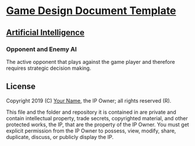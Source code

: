 # [Game Design Document Template](../readme.md)

## [Artificial Intelligence](./readme.md)

### Opponent and Enemy AI

The active opponent that plays against the game player and therefore requires strategic decision making.

## License

Copyright 2019 (C) [Your Name](https://your-name.github.io), the IP Owner; all rights reserved (R).

This file and the folder and repository it is contained in are private and contain intellectual property, trade secrets, copyrighted material, and other protected works, the IP, that are the property of the IP Owner. You must get explicit permission from the IP Owner to possess, view, modify, share, duplicate, discuss, or publicly display the IP.

